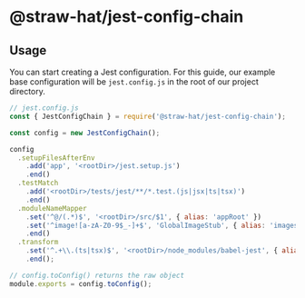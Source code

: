 # @straw-hat/jest-config-chain

## Usage

You can start creating a Jest configuration. For this guide, our example base
configuration will be `jest.config.js` in the root of our project directory.

```js
// jest.config.js
const { JestConfigChain } = require('@straw-hat/jest-config-chain');

const config = new JestConfigChain();

config
  .setupFilesAfterEnv
    .add('app', '<rootDir>/jest.setup.js')
    .end()
  .testMatch
    .add('<rootDir>/tests/jest/**/*.test.(js|jsx|ts|tsx)')
    .end()
  .moduleNameMapper
    .set('^@/(.*)$', '<rootDir>/src/$1', { alias: 'appRoot' })
    .set('^image![a-zA-Z0-9$_-]+$', 'GlobalImageStub', { alias: 'images' })
    .end()
  .transform
    .set('^.+\\.(ts|tsx)$', '<rootDir>/node_modules/babel-jest', { alias: 'babel' })
    .end();

// config.toConfig() returns the raw object
module.exports = config.toConfig();
```
